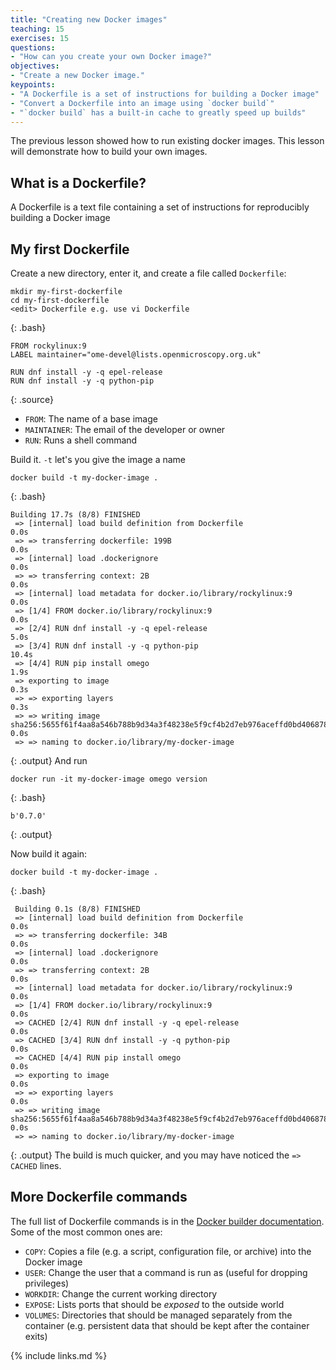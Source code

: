 ```yaml
---
title: "Creating new Docker images"
teaching: 15
exercises: 15
questions:
- "How can you create your own Docker image?"
objectives:
- "Create a new Docker image."
keypoints:
- "A Dockerfile is a set of instructions for building a Docker image"
- "Convert a Dockerfile into an image using `docker build`"
- "`docker build` has a built-in cache to greatly speed up builds"
---
```


The previous lesson showed how to run existing docker images.
This lesson will demonstrate how to build your own images.

## What is a Dockerfile?

A Dockerfile is a text file containing a set of instructions for reproducibly building a Docker image


## My first Dockerfile
Create a new directory, enter it, and create a file called `Dockerfile`:
~~~
mkdir my-first-dockerfile
cd my-first-dockerfile
<edit> Dockerfile e.g. use vi Dockerfile
~~~
{: .bash}
~~~
FROM rockylinux:9
LABEL maintainer="ome-devel@lists.openmicroscopy.org.uk"

RUN dnf install -y -q epel-release
RUN dnf install -y -q python-pip
~~~
{: .source}
- `FROM`: The name of a base image
- `MAINTAINER`: The email of the developer or owner
- `RUN`: Runs a shell command

Build it. `-t` let's you give the image a name
~~~
docker build -t my-docker-image .
~~~
{: .bash}
~~~
Building 17.7s (8/8) FINISHED                                                                                                                                                                              
 => [internal] load build definition from Dockerfile                                                                                                                                                           0.0s
 => => transferring dockerfile: 199B                                                                                                                                                                           0.0s
 => [internal] load .dockerignore                                                                                                                                                                              0.0s
 => => transferring context: 2B                                                                                                                                                                                0.0s
 => [internal] load metadata for docker.io/library/rockylinux:9                                                                                                                                                0.0s
 => [1/4] FROM docker.io/library/rockylinux:9                                                                                                                                                                  0.0s
 => [2/4] RUN dnf install -y -q epel-release                                                                                                                                                                   5.0s
 => [3/4] RUN dnf install -y -q python-pip                                                                                                                                                                    10.4s
 => [4/4] RUN pip install omego                                                                                                                                                                                1.9s 
 => exporting to image                                                                                                                                                                                         0.3s 
 => => exporting layers                                                                                                                                                                                        0.3s 
 => => writing image sha256:5655f61f4aa8a546b788b9d34a3f48238e5f9cf4b2d7eb976aceffd0bd406878                                                                                                                   0.0s 
 => => naming to docker.io/library/my-docker-image   
~~~
{: .output}
And run
~~~
docker run -it my-docker-image omego version
~~~
{: .bash}
~~~
b'0.7.0'
~~~
{: .output}

Now build it again:
~~~
docker build -t my-docker-image .
~~~
{: .bash}
~~~
 Building 0.1s (8/8) FINISHED                                                                                                                                                                                    
 => [internal] load build definition from Dockerfile                                                                                                                                                           0.0s
 => => transferring dockerfile: 34B                                                                                                                                                                            0.0s
 => [internal] load .dockerignore                                                                                                                                                                              0.0s
 => => transferring context: 2B                                                                                                                                                                                0.0s
 => [internal] load metadata for docker.io/library/rockylinux:9                                                                                                                                                0.0s
 => [1/4] FROM docker.io/library/rockylinux:9                                                                                                                                                                  0.0s
 => CACHED [2/4] RUN dnf install -y -q epel-release                                                                                                                                                            0.0s
 => CACHED [3/4] RUN dnf install -y -q python-pip                                                                                                                                                              0.0s
 => CACHED [4/4] RUN pip install omego                                                                                                                                                                         0.0s
 => exporting to image                                                                                                                                                                                         0.0s
 => => exporting layers                                                                                                                                                                                        0.0s
 => => writing image sha256:5655f61f4aa8a546b788b9d34a3f48238e5f9cf4b2d7eb976aceffd0bd406878                                                                                                                   0.0s
 => => naming to docker.io/library/my-docker-image  
~~~
{: .output}
The build is much quicker, and you may have noticed the `=> CACHED` lines.


## More Dockerfile commands

The full list of Dockerfile commands is in the [Docker builder documentation](https://docs.docker.com/engine/reference/builder/).
Some of the most common ones are:
- `COPY`: Copies a file (e.g. a script, configuration file, or archive) into the Docker image
- `USER`: Change the user that a command is run as (useful for dropping privileges)
- `WORKDIR`: Change the current working directory
- `EXPOSE`: Lists ports that should be *exposed* to the outside world
- `VOLUMES`: Directories that should be managed separately from the container (e.g. persistent data that should be kept after the container exits)


{% include links.md %}
